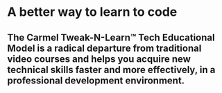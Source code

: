 # A better way to learn to code

## The Carmel Tweak-N-Learn™ Tech Educational Model is a radical departure from traditional video courses and helps you acquire new technical skills faster and more effectively, in a professional development environment.
